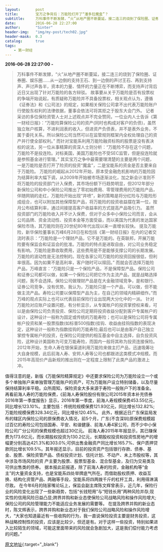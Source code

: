 ```yaml
---
layout:       post
title:        宝万之争背后：万能险打开了“潘多拉魔盒”？
subtitle:     万科事件不断发酵，“火”从地产圈不断蔓延，接二连三的烧到了保险圈、证券圈、娱乐圈……从一边倒的支持王石、到一边倒的声讨王石、再到支持声、声讨声各半，资本的力量、情怀的力量正在不断博弈，而支持声讨背后近日又出现了针对万能险的各方辩驳。
date:         2016-06-28 22:27:00
author:       "Sinter"
header-img:   "img/my-post/tech02.jpg"
header-mask:  0.3
catalog:      true
tags:
    - 第一财经
---
```


**2016-06-28 22:27:00**  **-**

> 万科事件不断发酵，“火”从地产圈不断蔓延，接二连三的烧到了保险圈、证券圈、娱乐圈……从一边倒的支持王石、到一边倒的声讨王石、再到支持声、声讨声各半，资本的力量、情怀的力量正在不断博弈，而支持声讨背后近日又出现了针对万能险的各方辩驳。
故事要从关于万能险是否有投票权的争端开始说起，有质疑称万能险并不具备投票权，相关观点认为，遵循《证券法》和《公司法》的规定，如果相关保险公司拿不出代表万能险账户行使股东权利的法律依据，董事会依法可将其拒之于股东大会门外。
记者采访的多位保险资管人士对上述观点并不完全赞同，一位业内人士告诉《第一财经日报》：“万能险算保险公司的资产(同时也构成对客户的负债)，虽然独立账户核算，不进利润表的收入，但进资产负债表，并不是表外业务，不属于委托关系。所以保险公司当然可以在监管规则框架内全权处理自己的资产并行使全部权利。”
而针对宝能系利用万能险融资标购的股票是没有表决权的说法，另一位从事精算的资深人士则分析：“万能险不存在这个问题，万能险不是投连险。对标美国，美国万能险也不受SEC监管，但是投连险就是参照基金进行管理。”
其实宝万之争中最需要理清楚的主要是两个问题，一是万能险是否打开了险资的投资“魔盒”，二是宝能系的资金是否主要来自于万能险。
万能险的崛起从2012年开始，原本受金融危机影响的万能险因为结算利率大幅下调，从2009年开始被市场逐渐淡化，加之新会计准则不将万能险的投资部门计入保费，其市场份额下行趋势明显，但2012年部分新保险公司和中小保险公司推出了零初始费用、零管理费用的万能险产品，伴随网销的走红，万能险开始出现“井喷”，新的策略是将分红险与万能险形成组合，也可以附加其他保障型产品，将万能险的投资收益摆在第一位，按月公布结算利率，通过间接提高客户收益率的方式提高产品吸引力。
虽然投资部门的万能险收入并不计入保费，但对于众多中小保险公司而言，会从公司品牌、资金流动性、投资本金等方面受益，而以美国为代表的发达国家保险市场，其万能险则在20世纪80年代出现以来一直增长较快。
提及万能险，新华保险董事长万峰6月28日在和包括《第一财经日报》在内的记者交流时表示：“万能险是一个理财产品，它不是万能的。在英联邦，开展万能险要有保监会和证监会的批准。万能险的特点是进取自由，对公司业务稳定有影响。万能险是靠收取费用，这些费用是不是能够支撑公司的长期发展。万能险的波动性是无法控制的。现在各家公司万能险的投资回报很低，但利率很高。因为如果不是高利率，客户随时可以赎回。”
而就会否选择万能险产品，万峰直言：“万能险只是一个保险产品，不是保障型产品。保险公司和证券公司都可以做，如果一个保险公司把它作为主流产品，就是战略选择问题，我不会选择。保险公司做理财产品是在大金融领域竞争，是和银行、证券公司竞争，没有优势。我认为，万能险只是一个产品，可以做，但不能做主流产品。寿险公司要以保障型产品为主，在自己的领域内精耕细作。”而万峰的观点实际上也可以代表目前保险行业出现两大分化中的一派。
针对万能险对应账户设置问题，有分析显示，从专属帐户的投资掌控权来看，可以是由保险公司负责投资、保险公司定期将投资收益分配到客户专属帐户的设计，这种设计一般称为固定或传统的万能寿险；也可以是保险公司将专属帐户投资和某一股票指数(如标普500指数)挂钩、收益由挂钩指数的表现决定，这种设计一般称为指数挂钩的万能寿险;最后也可以是由客户自己独立掌控专属帐户的投资，在保险公司提供的相互基金中自主选择，自负投资风险，这种设计美国称为可变万能寿险，而国内一般将其称为投资连接保险。
2012年开始，生命人寿在银保渠道利用万能险来做主打产品，迅速吸筹壮大自身规模，此后前海人寿、安邦人寿等公司也都跟进这类模式冲规模。而2015年高现价产品新规的推出则在一定程度上限制了此类产品的激进上冲。

值得注意的是，新版《万能保险精算规定》中还要求保险公司为万能险设立一个或多个单独账户来单独管理万能账户的资产，可为万能账户设立特别储备，以及尽量保持结算利率平稳。众所周知，保险资金大多来源于寿险一般账户下的准备金。
再看前海人寿的万能险保费，《前海人寿保险股份有限公司2015年资本补充债券2016年第一季度报告》显示，2016年第一季度，前海人寿规模保费453.55亿元，同比增长123.10%。主要包括：传统险规模保费121.93亿元，同比增长132.82%;万能险规模保费328.34亿元，同比增长120.45%。
此外，根据近日广东保监局发布的辖区内保险公司的原保费收入情况，前5个月，广东(不含深圳)原保费规模超过百亿的寿险公司包括国寿、平安、和谐健康、前海人寿4家公司，而不少中小保险公司广分公司的保费规模也超过30亿元。
前海人寿2015年年报显示，其已赚保费为173.6亿元，而长期股权投资为130.2亿元，长期股权投资和投资性房地产的增幅更分别高达421.3%和303.0%;可供出售金融资产同比增长165.7%、保户质押贷款同比增长109.5%。其年报还显示，目前的投资资产包括银行存款、债券、基金、股票、保险资管产品、债权投资计划、信托计划、不动产、未上市股权等，其中涉及市场风险的资 产主要为股票、股票型基金、混合型基金，及归为交易类及可供出售类的债券。
据本报此前报道，除了前海人寿的险资，金融机构等“金主”的大量资金支持，也是宝能系四处举牌底气所在。而借助股权质押、收益互换、结构化资管产品、两融等手段，宝能系将四两拨千斤的杠杆工具，利用得淋漓尽致。
在今年6月的陆家嘴论坛上，保监会副主席陈文辉曾表示，近几年，保险行业的风险变化出现了一些新趋势，包括“长钱短用”与“短钱长用”两种风险并存;现实性的信用风险日益凸显;跨界并购和新业态使保险公司战略风险和操作风险增大;保险公司的风险管理能力不能适应业务发展的需要等。
在提及跨界并购的新业态时，陈文辉表示，跨界并购和新业态对于我们保险公司战略风险和操作风险增大，“大家也知道最近有一些收购的行为，我一直说保险投资主要是财务投资，这种战略控制性的投资，应该是比较少，但还是有。对于这样一些投资，特别如果进入比较陌生的领域，可能这里面带来的风险就会急剧加大，这是我们偿付能力考虑的问题。”


[原文地址](http://www.yicai.com/news/5035078.html){:target="_blank"}



